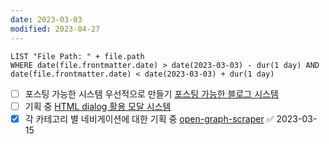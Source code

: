```yaml
---
date: 2023-03-03
modified: 2023-04-27
---
```


```dataview
LIST "File Path: " + file.path
WHERE date(file.frontmatter.date) > date(2023-03-03) - dur(1 day) AND date(file.frontmatter.date) < date(2023-03-03) + dur(1 day)
```

- [ ] 포스팅 가능한 시스템 우선적으로 만들기 [포스팅 가능한 블로그 시스템](../posts/포스팅%20가능한%20블로그%20시스템)
- [ ] 기획 중 [HTML dialog 활용 모달 시스템](../HTML%20dialog%20활용%20모달%20시스템/HTML%20dialog%20활용%20모달%20시스템)
- [x] 각 카테고리 별 네비게이션에 대한 기획 중 [open-graph-scraper](../../../front/open-graph-scraper/open-graph-scraper) ✅ 2023-03-15
